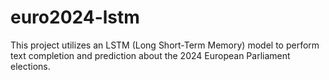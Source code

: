 # euro2024-lstm
This project utilizes an LSTM (Long Short-Term Memory) model to perform text completion and prediction about the 2024 European Parliament elections. 
